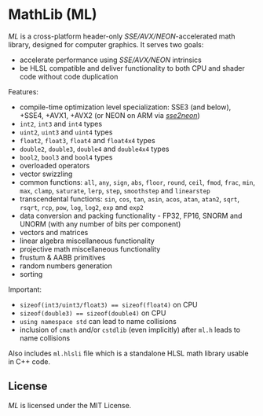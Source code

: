 # MathLib (ML)

*ML* is a cross-platform header-only *SSE/AVX/NEON*-accelerated math library, designed for computer graphics. It serves two goals:
- accelerate performance using *SSE/AVX/NEON* intrinsics
- be HLSL compatible and deliver functionality to both CPU and shader code without code duplication

Features:
- compile-time optimization level specialization: SSE3 (and below), +SSE4, +AVX1, +AVX2 (or NEON on ARM via [*sse2neon*](https://github.com/DLTcollab/sse2neon))
- `int2`, `int3` and `int4` types
- `uint2`, `uint3` and `uint4` types
- `float2`, `float3`, `float4` and `float4x4` types
- `double2`, `double3`, `double4` and `double4x4` types
- `bool2`, `bool3` and `bool4` types
- overloaded operators
- vector swizzling
- common functions: `all`, `any`, `sign`, `abs`, `floor`, `round`, `ceil`, `fmod`, `frac`, `min`, `max`, `clamp`, `saturate`, `lerp`, `step`, `smoothstep` and `linearstep`
- transcendental functions: `sin`, `cos`, `tan`, `asin`, `acos`, `atan`, `atan2`, `sqrt`, `rsqrt`, `rcp`, `pow`, `log`, `log2`, `exp` and `exp2`
- data conversion and packing functionality - FP32, FP16, SNORM and UNORM (with any number of bits per component)
- vectors and matrices
- linear algebra miscellaneous functionality
- projective math miscellaneous functionality
- frustum & AABB primitives
- random numbers generation
- sorting

Important:
- `sizeof(int3/uint3/float3) == sizeof(float4)` on CPU
- `sizeof(double3) == sizeof(double4)` on CPU
- `using namespace std` can lead to name collisions
- inclusion of `cmath` and/or `cstdlib` (even implicitly) after `ml.h` leads to name collisions

Also includes `ml.hlsli` file which is a standalone HLSL math library usable in C++ code.

## License

*ML* is licensed under the MIT License.
